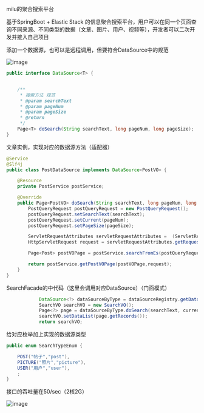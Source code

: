 milu的聚合搜索平台

基于SpringBoot + Elastic Stack 的信息聚合搜索平台，用户可以在同一个页面查询不同来源、不同类型的数据（文章、图片、用户、视频等），开发者可以二次开发并接入自己项目

添加一个数据源，也可以是远程调用，但要符合DataSource中的规范

![image](https://user-images.githubusercontent.com/91822069/230319352-8fdeecc6-845d-431e-b536-82f750c37bdc.png)

```java
public interface DataSource<T> {


    /**
     * 搜索方法 规范
     * @param searchText
     * @param pageNum
     * @param pageSize
     * @return
     */
    Page<T> doSearch(String searchText, long pageNum, long pageSize);
}
```

文章实例，实现对应的数据源方法（适配器）

```java
@Service
@Slf4j
public class PostDataSource implements DataSource<PostVO> {

    @Resource
    private PostService postService;

    @Override
    public Page<PostVO> doSearch(String searchText, long pageNum, long pageSize) {
        PostQueryRequest postQueryRequest = new PostQueryRequest();
        postQueryRequest.setSearchText(searchText);
        postQueryRequest.setCurrent(pageNum);
        postQueryRequest.setPageSize(pageSize);

        ServletRequestAttributes servletRequestAttributes =  (ServletRequestAttributes) RequestContextHolder.getRequestAttributes();
        HttpServletRequest request = servletRequestAttributes.getRequest();

        Page<Post> postVOPage = postService.searchFromEs(postQueryRequest);

        return postService.getPostVOPage(postVOPage,request);
    }
}
```

SearchFacade的中代码（这里会调用对应DataSource）（门面模式）
```java
            DataSource<?> dataSourceByType = dataSourceRegistry.getDataSourceByType(type);
            SearchVO searchVO = new SearchVO();
            Page<?> page = dataSourceByType.doSearch(searchText, current, pageSize);
            searchVO.setDataList(page.getRecords());
            return searchVO;
```
给对应枚举加上实现的数据源类型
```java
public enum SearchTypeEnum {

    POST("帖子","post"),
    PICTURE("照片","picture"),
    USER("用户","user"),
    ;
}
```
接口的吞吐量在50/sec（2核2G）

![image](https://user-images.githubusercontent.com/91822069/230327011-08e09620-e3b1-4691-ba65-74c491448da9.png)


